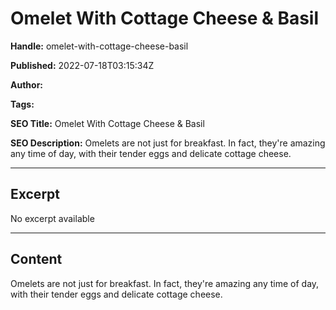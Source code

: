 # Omelet With Cottage Cheese & Basil

**Handle:** omelet-with-cottage-cheese-basil

**Published:** 2022-07-18T03:15:34Z

**Author:**  

**Tags:** 

**SEO Title:** Omelet With Cottage Cheese & Basil

**SEO Description:** Omelets are not just for breakfast. In fact, they're amazing any time of day, with their tender eggs and delicate cottage cheese.

---

## Excerpt

No excerpt available

---

## Content

Omelets are not just for breakfast. In fact, they're amazing any time of day, with their tender eggs and delicate cottage cheese.


